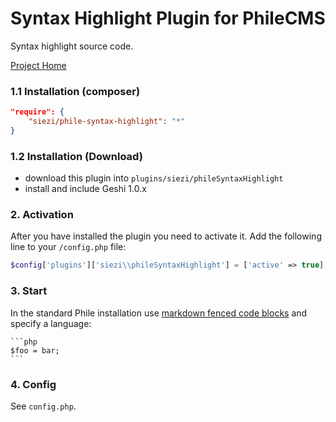 # Syntax Highlight Plugin for PhileCMS #

Syntax highlight source code.

[Project Home](https://github.com/Schlaefer/phileSyntaxHighlight)

### 1.1 Installation (composer) ###

```json
"require": {
	"siezi/phile-syntax-highlight": "*"
}
```

### 1.2 Installation (Download)

* download this plugin into `plugins/siezi/phileSyntaxHighlight`
* install and include Geshi 1.0.x 

### 2. Activation

After you have installed the plugin you need to activate it. Add the following line to your `/config.php` file:

```php
$config['plugins']['siezi\\phileSyntaxHighlight'] = ['active' => true];
```

### 3. Start ###

In the standard Phile installation use [markdown fenced code blocks](https://help.github.com/articles/github-flavored-markdown/#fenced-code-blocks) and specify a language:

<pre><code>```php
$foo = bar;
```
</code></pre>

### 4. Config ###

See `config.php`.